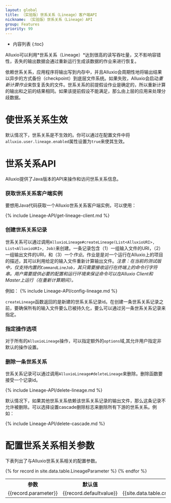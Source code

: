 ```yaml
---
layout: global
title: （实验版）世系关系（Lineage）客户端API
nickname: （实验版）世系关系（Lineage）API
group: Features
priority: 99
---
```


* 内容列表
{:toc}

Alluxio可以利用*世系关系（Lineage）*达到很高的读写吞吐量，又不影响容错性，丢失的输出数据会通过重新运行生成该数据的作业来进行恢复。

依赖世系关系，应用程序将输出写到内存中，并且Alluxio会周期性地将输出结果以异步的方式备份（checkpoint）到底层文件系统。如果失败，Alluxio会启动*重新计算作业*来恢复丢失的文件。世系关系的前提假设作业是确定的，所以重新计算的输出和之前的结果相同。如果该提前假设不能满足，那么由上层的应用来处理分歧数据。

# 使世系关系生效

默认情况下，世系关系是不生效的。你可以通过在配置文件中将`alluxio.user.lineage.enabled`属性设置为`true`来使其生效。

# 世系关系API

Alluxio提供了Java版本的API来操作和访问世系关系信息。

### 获取世系关系客户端实例

要想用Java代码获取一个Alluxio世系关系客户端实例，可以使用：

{% include Lineage-API/get-lineage-client.md %}

### 创建世系关系记录

世系关系可以通过调用`AlluxioLineage#createLineage(List<AlluxioURI>, List<AlluxioURI>, Job)`来创建。一条记录包含（1）一组输入文件的URI，（2）一组输出文件的URI，和（3）一个*作业*。作业是是对一个运行在Alluxio上的项目的描述，其可以利用给定的输入文件重新计算输出文件。*注意：在当前的测试版中，仅支持内置的`CommandLineJob`，其只需要接收运行在终端上的命令行字符串。用户需要提供必要的配置和运行环境来保证命令可以在Alluxio Client和Master上运行（在重新计算期间）。*

例如：
{% include Lineage-API/config-lineage.md %}

`createLineage`函数返回的是新建的世系关系记录id。在创建一条世系关系记录之前，要确保所有的输入文件要么已被持久化，要么可以通过另一条世系关系记录来指定。

### 指定操作选项

对于所有的`AlluxioLineage`操作，可以指定额外的`options`域,其允许用户指定非默认的操作设置。

### 删除一条世系关系

世系关系记录可以通过调用`AlluxioLineage#deleteLineage`来删除。删除函数要接受一个记录id。

{% include Lineage-API/delete-lineage.md %}

默认情况下，如果其他世系关系依赖该世系关系记录的输出文件，那么这条记录不允许被删除。可以选择设置cascade删除标志来删除所有下游的世系关系。例如：

{% include Lineage-API/delete-cascade.md %}

# 配置世系关系相关参数

下表列出了与Alluxio世系关系相关的配置参数。

<table class="table table-striped">
<tr><th>参数</th><th>默认值</th><th>介绍</th></tr>
{% for record in site.data.table.LineageParameter %}
<tr>
  <td>{{record.parameter}}</td>
  <td>{{record.defaultvalue}}</td>
  <td>{{site.data.table.cn.LineageParameter[record.parameter]}}</td>
</tr>
{% endfor %}
</table>
